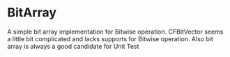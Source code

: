 # BitArray
A simple bit array implementation for Bitwise operation.
CFBitVector seems a little bit complicated and lacks supports for Bitwise operation. 
Also bit array is always a good candidate for Unit Test
